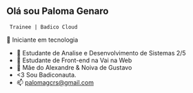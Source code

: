 ## Olá sou Paloma Genaro
     Trainee | Badico Cloud
  🌱 Iniciante em tecnologia
- 👋 Estudante de Analise e Desenvolvimento de Sistemas 2/5
- 👀 Estudante de Front-end na Vai na Web
- 💞️ Mãe do Alexandre & Noiva de Gustavo
- <3  Sou Badiconauta.
- 📫 palomagcrs@gmail.com


